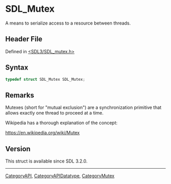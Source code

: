 # SDL_Mutex

A means to serialize access to a resource between threads.

## Header File

Defined in [<SDL3/SDL_mutex.h>](https://github.com/libsdl-org/SDL/blob/main/include/SDL3/SDL_mutex.h)

## Syntax

```c
typedef struct SDL_Mutex SDL_Mutex;
```

## Remarks

Mutexes (short for "mutual exclusion") are a synchronization primitive that
allows exactly one thread to proceed at a time.

Wikipedia has a thorough explanation of the concept:

https://en.wikipedia.org/wiki/Mutex

## Version

This struct is available since SDL 3.2.0.





----
[CategoryAPI](CategoryAPI), [CategoryAPIDatatype](CategoryAPIDatatype), [CategoryMutex](CategoryMutex)

